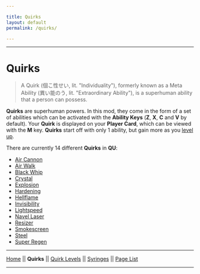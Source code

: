 ```yaml
---

title: Quirks
layout: default
permalink: /quirks/

---
```

---

# Quirks

> A Quirk (個こ性せい, lit. "Individuality"), formerly known as a Meta Ability (異い能のう, lit. "Extraordinary Ability"), is a superhuman ability that a person can possess.

**Quirks** are superhuman powers. In this mod, they come in the form of a set of abilities which can be activated with the **Ability Keys** (**Z**, **X**, **C** and **V** by default). Your **Quirk** is displayed on your **Player Card**, which can be viewed with the **M** key. **Quirks** start off with only 1 ability, but gain more as you [level up](./Quirk-Levels).

There are currently 14 different **Quirks** in **QU**:
* [Air Cannon](./Air-Cannon)
* [Air Walk](./Air-Walk)
* [Black Whip](./Black-Whip)
* [Crystal](./Crystal)
* [Explosion](./Explosion)
* [Hardening](./Hardening)
* [Hellflame](./Hellflame)
* [Invisibility](./Invisibility)
* [Lightspeed](./Lightspeed)
* [Navel Laser](./Navel-Laser)
* [Resizer](./Resizer)
* [Smokescreen](./Smokescreen)
* [Steel](./Steel)
* [Super Regen](./Super-Regen)

---
[Home](/wiki/index.html) || **Quirks** || [Quirk Levels](/wiki/quirk-levels) || [Syringes](/wiki/syringes) || [Page List](/wiki/pages)

---
 
